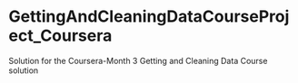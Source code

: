 # GettingAndCleaningDataCourseProject_Coursera
Solution for the Coursera-Month 3 Getting and Cleaning Data Course solution

